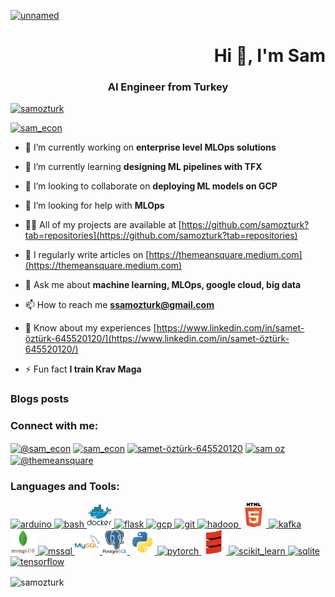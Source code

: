 <a href="https://ibb.co/m8xW9x8"><img src="https://i.ibb.co/m8xW9x8/unnamed.jpg" alt="unnamed" border="0"></a>

<h1 align="right">Hi 👋, I'm Sam</h1>
<h3 align="center">AI Engineer from Turkey</h3>

<p align="left"> <a href="https://github.com/ryo-ma/github-profile-trophy"><img src="https://github-profile-trophy.vercel.app/?username=samozturk" alt="samozturk" /></a> </p>

<p align="left"> <a href="https://twitter.com/sam_econ" target="blank"><img src="https://img.shields.io/twitter/follow/sam_econ?logo=twitter&style=for-the-badge" alt="sam_econ" /></a> </p>

- 🔭 I’m currently working on **enterprise level MLOps solutions**

- 🌱 I’m currently learning **designing ML pipelines with TFX**

- 👯 I’m looking to collaborate on **deploying ML models on GCP**

- 🤝 I’m looking for help with **MLOps**

- 👨‍💻 All of my projects are available at [https://github.com/samozturk?tab=repositories](https://github.com/samozturk?tab=repositories)

- 📝 I regularly write articles on [https://themeansquare.medium.com](https://themeansquare.medium.com)

- 💬 Ask me about **machine learning, MLOps, google cloud, big data**

- 📫 How to reach me **ssamozturk@gmail.com**

- 📄 Know about my experiences [https://www.linkedin.com/in/samet-öztürk-645520120/](https://www.linkedin.com/in/samet-öztürk-645520120/)

- ⚡ Fun fact **I train Krav Maga**

### Blogs posts
<!-- BLOG-POST-LIST:START -->
<!-- BLOG-POST-LIST:END -->

<h3 align="left">Connect with me:</h3>
<p align="left">
<a href="https://dev.to/@sam_econ" target="blank"><img align="center" src="https://cdn.jsdelivr.net/npm/simple-icons@3.0.1/icons/dev-dot-to.svg" alt="@sam_econ" height="30" width="40" /></a>
<a href="https://twitter.com/sam_econ" target="blank"><img align="center" src="https://cdn.jsdelivr.net/npm/simple-icons@3.0.1/icons/twitter.svg" alt="sam_econ" height="30" width="40" /></a>
<a href="https://linkedin.com/in/samet-öztürk-645520120" target="blank"><img align="center" src="https://cdn.jsdelivr.net/npm/simple-icons@3.0.1/icons/linkedin.svg" alt="samet-öztürk-645520120" height="30" width="40" /></a>
<a href="https://stackoverflow.com/users/sam oz" target="blank"><img align="center" src="https://cdn.jsdelivr.net/npm/simple-icons@3.0.1/icons/stackoverflow.svg" alt="sam oz" height="30" width="40" /></a>
<a href="https://medium.com/@themeansquare" target="blank"><img align="center" src="https://cdn.jsdelivr.net/npm/simple-icons@3.0.1/icons/medium.svg" alt="@themeansquare" height="30" width="40" /></a>
</p>

<h3 align="left">Languages and Tools:</h3>
<p align="left"> <a href="https://www.arduino.cc/" target="_blank"> <img src="https://cdn.worldvectorlogo.com/logos/arduino-1.svg" alt="arduino" width="40" height="40"/> </a> <a href="https://www.gnu.org/software/bash/" target="_blank"> <img src="https://www.vectorlogo.zone/logos/gnu_bash/gnu_bash-icon.svg" alt="bash" width="40" height="40"/> </a> <a href="https://www.docker.com/" target="_blank"> <img src="https://raw.githubusercontent.com/devicons/devicon/master/icons/docker/docker-original-wordmark.svg" alt="docker" width="40" height="40"/> </a> <a href="https://flask.palletsprojects.com/" target="_blank"> <img src="https://www.vectorlogo.zone/logos/pocoo_flask/pocoo_flask-icon.svg" alt="flask" width="40" height="40"/> </a> <a href="https://cloud.google.com" target="_blank"> <img src="https://www.vectorlogo.zone/logos/google_cloud/google_cloud-icon.svg" alt="gcp" width="40" height="40"/> </a> <a href="https://git-scm.com/" target="_blank"> <img src="https://www.vectorlogo.zone/logos/git-scm/git-scm-icon.svg" alt="git" width="40" height="40"/> </a> <a href="https://hadoop.apache.org/" target="_blank"> <img src="https://www.vectorlogo.zone/logos/apache_hadoop/apache_hadoop-icon.svg" alt="hadoop" width="40" height="40"/> </a> <a href="https://www.w3.org/html/" target="_blank"> <img src="https://raw.githubusercontent.com/devicons/devicon/master/icons/html5/html5-original-wordmark.svg" alt="html5" width="40" height="40"/> </a> <a href="https://kafka.apache.org/" target="_blank"> <img src="https://www.vectorlogo.zone/logos/apache_kafka/apache_kafka-icon.svg" alt="kafka" width="40" height="40"/> </a> <a href="https://www.mongodb.com/" target="_blank"> <img src="https://raw.githubusercontent.com/devicons/devicon/master/icons/mongodb/mongodb-original-wordmark.svg" alt="mongodb" width="40" height="40"/> </a> <a href="https://www.microsoft.com/en-us/sql-server" target="_blank"> <img src="https://cdn.worldvectorlogo.com/logos/microsoft-sql-server.svg" alt="mssql" width="40" height="40"/> </a> <a href="https://www.mysql.com/" target="_blank"> <img src="https://raw.githubusercontent.com/devicons/devicon/master/icons/mysql/mysql-original-wordmark.svg" alt="mysql" width="40" height="40"/> </a> <a href="https://www.postgresql.org" target="_blank"> <img src="https://raw.githubusercontent.com/devicons/devicon/master/icons/postgresql/postgresql-original-wordmark.svg" alt="postgresql" width="40" height="40"/> </a> <a href="https://www.python.org" target="_blank"> <img src="https://raw.githubusercontent.com/devicons/devicon/master/icons/python/python-original.svg" alt="python" width="40" height="40"/> </a> <a href="https://pytorch.org/" target="_blank"> <img src="https://www.vectorlogo.zone/logos/pytorch/pytorch-icon.svg" alt="pytorch" width="40" height="40"/> </a> <a href="https://www.scala-lang.org" target="_blank"> <img src="https://raw.githubusercontent.com/devicons/devicon/master/icons/scala/scala-original.svg" alt="scala" width="40" height="40"/> </a> <a href="https://scikit-learn.org/" target="_blank"> <img src="https://upload.wikimedia.org/wikipedia/commons/0/05/Scikit_learn_logo_small.svg" alt="scikit_learn" width="40" height="40"/> </a> <a href="https://www.sqlite.org/" target="_blank"> <img src="https://www.vectorlogo.zone/logos/sqlite/sqlite-icon.svg" alt="sqlite" width="40" height="40"/> </a> <a href="https://www.tensorflow.org" target="_blank"> <img src="https://www.vectorlogo.zone/logos/tensorflow/tensorflow-icon.svg" alt="tensorflow" width="40" height="40"/> </a> </p>

<p><img align="center" src="https://github-readme-stats.vercel.app/api/top-langs?username=samozturk&show_icons=true&locale=en&layout=compact" alt="samozturk" /></p>
